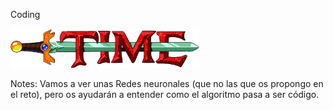 <spam class="RandM">Coding</spam>

<div class="clear-image">
<img width="60%" src="2018/images/ucode-being-smarter-than-AI/time.png" alt="">
</div>

Notes:
Vamos a ver unas Redes neuronales (que no las que os propongo en el reto), pero os ayudarán a entender como el algoritmo pasa a ser código.